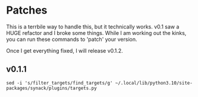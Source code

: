 # Patches

This is a terrbile way to handle this, but it technically works.
v0.1 saw a HUGE refactor and I broke some things.
While I am working out the kinks, you can run these commands to 'patch' your version.

Once I get everything fixed, I will release v0.1.2.

## v0.1.1

```
sed -i 's/filter_targets/find_targets/g' ~/.local/lib/python3.10/site-packages/synack/plugins/targets.py
```
